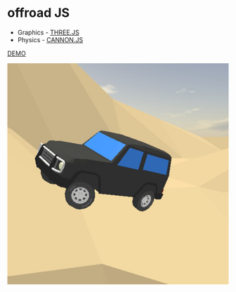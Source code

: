 # offroad JS
- Graphics - [THREE.JS]
- Physics - [CANNON.JS]

[DEMO]

![screenshot](/offroadJS-screenshot.jpg?raw=true "screenshot")

[THREE.JS]: <https://threejs.org/examples/>
[CANNON.JS]: <http://schteppe.github.io/cannon.js/>
[DEMO]: <https://tomo0613.github.io/offroadJS/>
